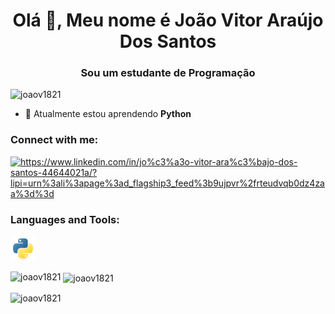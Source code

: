 <h1 align="center">Olá 👋, Meu nome é João Vitor Araújo Dos Santos</h1>
<h3 align="center">Sou um estudante de Programação</h3>

<p align="left"> <img src="https://komarev.com/ghpvc/?username=joaov1821&label=Profile%20views&color=0e75b6&style=flat" alt="joaov1821" /> </p>

- 🌱 Atualmente estou aprendendo **Python**

<h3 align="left">Connect with me:</h3>
<p align="left">
<a href="https://linkedin.com/in/https://www.linkedin.com/in/jo%c3%a3o-vitor-ara%c3%bajo-dos-santos-44644021a/?lipi=urn%3ali%3apage%3ad_flagship3_feed%3b9ujpvr%2frteudvqb0dz4zaa%3d%3d" target="blank"><img align="center" src="https://raw.githubusercontent.com/rahuldkjain/github-profile-readme-generator/master/src/images/icons/Social/linked-in-alt.svg" alt="https://www.linkedin.com/in/jo%c3%a3o-vitor-ara%c3%bajo-dos-santos-44644021a/?lipi=urn%3ali%3apage%3ad_flagship3_feed%3b9ujpvr%2frteudvqb0dz4zaa%3d%3d" height="30" width="40" /></a>
</p>

<h3 align="left">Languages and Tools:</h3>
<p align="left"> <a href="https://www.python.org" target="_blank"> <img src="https://raw.githubusercontent.com/devicons/devicon/master/icons/python/python-original.svg" alt="python" width="40" height="40"/> </a> </p>

<p><img align="left" src="https://github-readme-stats.vercel.app/api/top-langs?username=joaov1821&show_icons=true&locale=en&layout=compact" alt="joaov1821" /></p>

<p>&nbsp;<img align="center" src="https://github-readme-stats.vercel.app/api?username=joaov1821&show_icons=true&locale=en" alt="joaov1821" /></p>

<p><img align="center" src="https://github-readme-streak-stats.herokuapp.com/?user=joaov1821&" alt="joaov1821" /></p>
